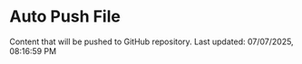 # Auto Push File

Content that will be pushed to GitHub repository.
Last updated: 07/07/2025, 08:16:59 PM
